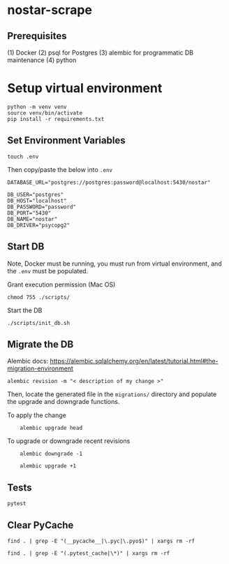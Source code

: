 # nostar-scrape

## Prerequisites
(1) Docker
(2) psql for Postgres
(3) alembic for programmatic DB maintenance
(4) python

# Setup virtual environment
```
python -m venv venv
source venv/bin/activate
pip install -r requirements.txt
```

## Set Environment Variables
```
touch .env
```
Then copy/paste the below into `.env`
```
DATABASE_URL="postgres://postgres:password@localhost:5430/nostar"

DB_USER="postgres"
DB_HOST="localhost"
DB_PASSWORD="password"
DB_PORT="5430"
DB_NAME="nostar"
DB_DRIVER="psycopg2"
```

## Start DB
Note, Docker must be running, you must run from virtual environment, and the `.env` must be populated.

Grant execution permission (Mac OS)
```
chmod 755 ./scripts/
```

Start the DB
```
./scripts/init_db.sh
```

## Migrate the DB
Alembic docs: https://alembic.sqlalchemy.org/en/latest/tutorial.html#the-migration-environment
```
alembic revision -m "< description of my change >"
```
Then, locate the generated file in the `migrations/` directory and populate the upgrade and downgrade
functions.

To apply the change
```
    alembic upgrade head
```

To upgrade or downgrade recent revisions
```
    alembic downgrade -1
    
    alembic upgrade +1
```
## Tests
```
pytest
```

## Clear PyCache
```
find . | grep -E "(__pycache__|\.pyc|\.pyo$)" | xargs rm -rf

find . | grep -E "(.pytest_cache|\*)" | xargs rm -rf
```
